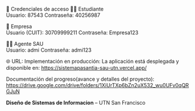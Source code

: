 🔐 Credenciales de acceso
👨‍🎓 Estudiante	
Usuario:	87543
Contraseña:	40256987

🏢 Empresa	
Usuario (CUIT):	30709999211
Contraseña:	Empresa123

🧑‍💼 Agente SAU	
Usuario:	admi
Contraseña:	admi123

🌐 URL:
Implementación en producción:
La aplicación está desplegada y disponible en:
https://sistemapasantia-sau-utn.vercel.app/

Documentación del progreso(avance y detalles del proyecto):
https://drive.google.com/drive/folders/1XiUrTXp6bZn2uX532_wu0UFv0qQRGJuN

 **Diseño de Sistemas de Informacion** – UTN San Francisco  
